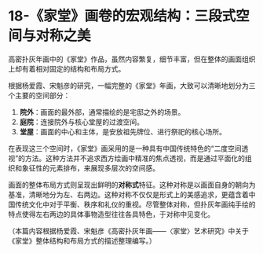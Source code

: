 # 18-《家堂》画卷的宏观结构：三段式空间与对称之美

高密扑灰年画中的《家堂》作品，虽然内容繁复，细节丰富，但在整体的画面组织上却有着相对固定的结构和布局方式。

根据杨爱霞、宋魁彦的研究，一幅完整的《家堂》年画，大致可以清晰地划分为三个主要的空间部分：

1.  **院外**：画面的最外部，通常描绘的是宅邸之外的场景。
2.  **庭院**：连接院外与核心堂屋的过渡空间。
3.  **堂屋**：画面的中心和主体，是安放祖先牌位、进行祭祀的核心场所。

在表现这三个空间时，《家堂》画采用的是一种具有中国传统特色的“二度空间透视”的方法。这种方法并不追求西方绘画中精准的焦点透视，而是通过平面化的组织和象征性的元素排布，来展现多层次的空间感。

画面的整体布局方式则呈现出鲜明的**对称式**特征。这种对称是以画面自身的朝向为基准，清晰地分为左、右两边。这种对称不仅仅是形式上的美感追求，更蕴含着中国传统文化中对于平衡、秩序和礼仪的重视。尽管整体对称，但扑灰年画纯手绘的特点使得左右两边的具体事物造型往往各具特色，于对称中见变化。

（本篇内容根据杨爱霞、宋魁彦《高密扑灰年画——〈家堂〉艺术研究》中关于《家堂》整体结构和布局方式的描述整理编写。）